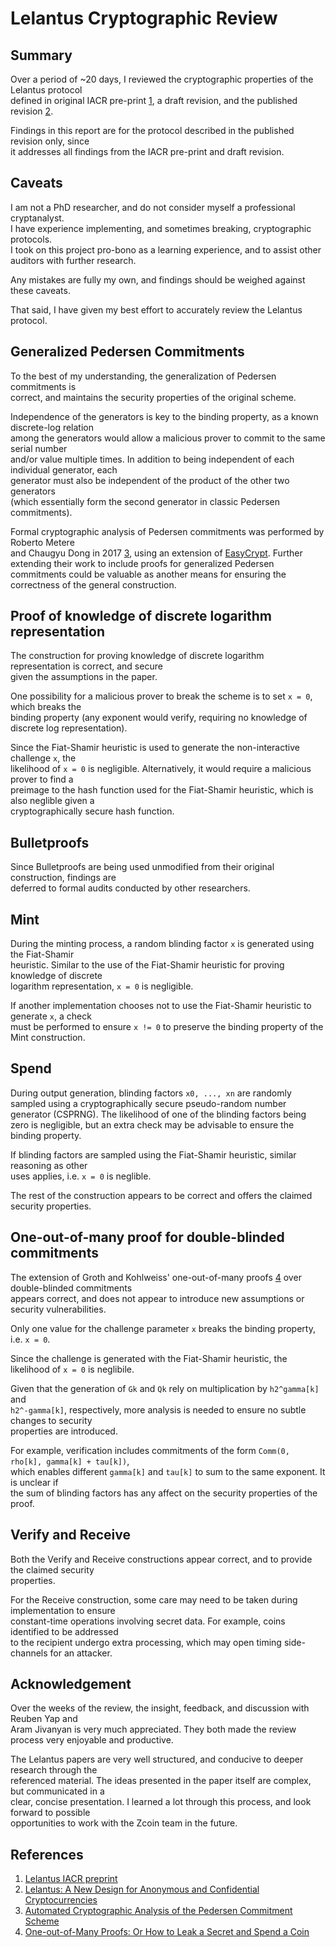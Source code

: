 # Lelantus Cryptographic Review

## Summary

Over a period of ~20 days, I reviewed the cryptographic properties of the Lelantus protocol<br>
defined in original IACR pre-print [1](https://eprint.iacr.org/2019/373.pdf), a draft revision, and the published revision [2](https://lelantus.io/a-new-design-for-anonymous-and-confidential-cryptocurrencies.pdf).

Findings in this report are for the protocol described in the published revision only, since<br>
it addresses all findings from the IACR pre-print and draft revision.

## Caveats

I am not a PhD researcher, and do not consider myself a professional cryptanalyst.<br>
I have experience implementing, and sometimes breaking, cryptographic protocols.<br>
I took on this project pro-bono as a learning experience, and to assist other auditors with further research.

Any mistakes are fully my own, and findings should be weighed against these caveats.

That said, I have given my best effort to accurately review the Lelantus protocol.

## Generalized Pedersen Commitments

To the best of my understanding, the generalization of Pedersen commitments is<br>
correct, and maintains the security properties of the original scheme.

Independence of the generators is key to the binding property, as a known discrete-log relation<br>
among the generators would allow a malicious prover to commit to the same serial number<br>
and/or value multiple times. In addition to being independent of each individual generator, each<br>
generator must also be independent of the product of the other two generators<br>
(which essentially form the second generator in classic Pedersen commitments).

Formal cryptographic analysis of Pedersen commitments was performed by Roberto Metere<br>
and Chaugyu Dong in 2017 [3](https://arxiv.org/pdf/1705.05897.pdf), using an extension of [EasyCrypt](https://github.com/EasyCrypt/easycrypt).
Further extending their work to include proofs for generalized Pedersen commitments could be valuable as another means for ensuring
the correctness of the general construction.

## Proof of knowledge of discrete logarithm representation

The construction for proving knowledge of discrete logarithm representation is correct, and secure<br>
given the assumptions in the paper.

One possibility for a malicious prover to break the scheme is to set `x = 0`, which breaks the<br>
binding property (any exponent would verify, requiring no knowledge of discrete log representation).

Since the Fiat-Shamir heuristic is used to generate the non-interactive challenge `x`, the<br>
likelihood of `x = 0` is negligible. Alternatively, it would require a malicious prover to find a<br>
preimage to the hash function used for the Fiat-Shamir heuristic, which is also neglible given a<br>
cryptographically secure hash function.

## Bulletproofs

Since Bulletproofs are being used unmodified from their original construction, findings are<br>
deferred to formal audits conducted by other researchers.

## Mint

During the minting process, a random blinding factor `x` is generated using the Fiat-Shamir<br>
heuristic. Similar to the use of the Fiat-Shamir heuristic for proving knowledge of discrete<br>
logarithm representation, `x = 0` is negligible.

If another implementation chooses not to use the Fiat-Shamir heuristic to generate `x`, a check<br>
must be performed to ensure `x != 0` to preserve the binding property of the Mint construction.

## Spend

During output generation, blinding factors `x0, ..., xn` are randomly sampled using a cryptographically
secure pseudo-random number generator (CSPRNG). The likelihood of one of the blinding factors being zero
is negligible, but an extra check may be advisable to ensure the binding property.

If blinding factors are sampled using the Fiat-Shamir heuristic, similar reasoning as other<br>
uses applies, i.e. `x = 0` is neglible.

The rest of the construction appears to be correct and offers the claimed security properties.

## One-out-of-many proof for double-blinded commitments

The extension of Groth and Kohlweiss' one-out-of-many proofs [4](https://eprint.iacr.org/2014/764.pdf) over double-blinded commitments<br>
appears correct, and does not appear to introduce new assumptions or security vulnerabilities.

Only one value for the challenge parameter `x` breaks the binding property, i.e. `x = 0`.

Since the challenge is generated with the Fiat-Shamir heuristic, the likelihood of `x = 0` is neglibile.

Given that the generation of `Gk` and `Qk` rely on multiplication by `h2^gamma[k]` and<br>
`h2^-gamma[k]`, respectively, more analysis is needed to ensure no subtle changes to security<br>
properties are introduced.

For example, verification includes commitments of the form `Comm(0, rho[k], gamma[k] + tau[k])`,<br>
which enables different `gamma[k]` and `tau[k]` to sum to the same exponent. It is unclear if<br>
the sum of blinding factors has any affect on the security properties of the proof.

## Verify and Receive

Both the Verify and Receive constructions appear correct, and to provide the claimed security<br>
properties.

For the Receive construction, some care may need to be taken during implementation to ensure<br>
constant-time operations involving secret data. For example, coins identified to be addressed<br>
to the recipient undergo extra processing, which may open timing side-channels for an attacker.

## Acknowledgement

Over the weeks of the review, the insight, feedback, and discussion with Reuben Yap and<br>
Aram Jivanyan is very much appreciated. They both made the review process very enjoyable and productive.

The Lelantus papers are very well structured, and conducive to deeper research through the<br>
referenced material. The ideas presented in the paper itself are complex, but communicated in a<br>
clear, concise presentation. I learned a lot through this process, and look forward to possible<br>
opportunities to work with the Zcoin team in the future.

## References

1. [Lelantus IACR preprint](https://eprint.iacr.org/2019/373.pdf)
2. [Lelantus: A New Design for Anonymous and Confidential Cryptocurrencies](https://lelantus.io/a-new-design-for-anonymous-and-confidential-cryptocurrencies.pdf)
3. [Automated Cryptographic Analysis of the Pedersen Commitment Scheme](https://arxiv.org/pdf/1705.05897.pdf)
4. [One-out-of-Many Proofs: Or How to Leak a Secret and Spend a Coin](https://eprint.iacr.org/2014/764.pdf)
